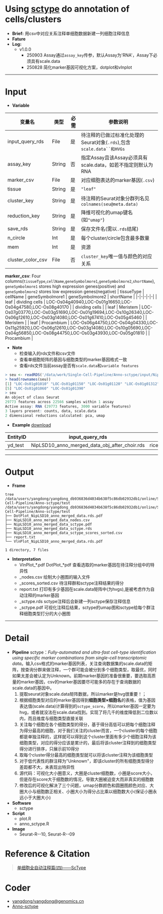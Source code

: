 # Using [sctype](https://github.com/IanevskiAleksandr/sc-type) do annotation of cells/clusters
- **Brief:** 用csv中对应关系注释单细胞数据新建一列细胞注释信息
- **Fature** 
- **Log:** 
  - v1.0.0
    - 250903 Assay通过`assay_key`传参，默认Assay为'RNA'，Assay下必须具有scale.data
    - 250828 简化marker基因可视化方案，dotplot和vlnplot

---
# Input
- **Variable**

|变量名|类型|必需|参数说明|
|-|-|-|-|
|input_query_rds|File|是|待注释的已做过标准化处理的Seurat对象(`.rds`),包含`scale.data``和HVGs`|
|assay_key|String|否|指定Assay且该Assay必须具有scale.data，如若不指定则默认为RNA|
|marker_csv|File|是|对应细胞表达的marker基因(`.csv`)|
|tissue|String|是|`"leaf"`|组织类型见`.csv`里面的第一列名`tissueType`|
|cluster_key|String|是|待注释的Seurat对象分群列名见`colnames(seu@meta.data)`|
|reduction_key|String|是|降维可视化的umap键名(如`"umap"`)|
|save_rds|String|是|保存文件名(需以`.rds`结尾)|
|n_circle|Int|是|每个cluster/circle包含最多数量|
|mem|Int|是|资源|
|cluster_color_csv|File|否|`cluster_key`唯一值与颜色的对应关系|

**marker_csv**: Four columns(`tissueType`,`cellName`,`geneSymbolmore1`,`geneSymbolmore2`,`shortName`), `geneSymbolmore1` stores high expression genes(positive) and `geneSymbolmore2` stores low expression genes(negative)
| tissueType | cellName | geneSymbolmore1 | geneSymbolmore2 | shortName |
|-|-|-|-|-|
| leaf | dividing cells | LOC-Os04g40940,LOC-Os01g16650,LOC-Os04g47580,LOC-Os08g40170 |  | dividing cells |
| leaf | Meristem | LOC-Os07g03770,LOC-Os03g51690,LOC-Os01g19694,LOC-Os10g26340,LOC-Os06g12610,LOC-Os03g14080,LOC-Os01g67410,LOC-Os05g45460 |  | Meristem |
| leaf | Procambium | LOC-Os06g44750,LOC-Os04g04330,LOC-Os11g25920,LOC-Os06g12610,LOC-Os03g14080,LOC-Os10g05690,LOC-Os04g56850,LOC-Os08g44750,LOC-Os03g43930,LOC-Os05g01810 |  | Procambium |

- **Note**
  - 检查输入的rds文件和csv文件
  - 查看单细胞矩阵的基因与细胞类型的marker基因格式一致
  - 查看rds文件当前assay是否有`scale.data`和`variable features`

```R
> seu <- readRDS('/data/work/Single-Cell-Pipeline/Anno-sctype/input/NipLSD10_anno_merged_data.rds')
> head(rownames(seu))
[1] "LOC-Os01g01010" "LOC-Os01g01150" "LOC-Os01g01120" "LOC-Os01g01312"
[5] "LOC-Os01g01060" "LOC-Os01g01390"
> seu
An object of class Seurat 
29773 features across 22566 samples within 1 assay 
Active assay: RNA (29773 features, 3000 variable features)
3 layers present: counts, data, scale.data
2 dimensional reductions calculated: pca, umap
```
- **Example** [download](https://github.com/ydgenomics/Annos/blob/main/Anno-sctype/v1.0.0/Anno-sctype_v1.0.0.csv)

| EntityID | input_query_rds | input_marker_csv | prefix | tissue | cluster_key | reduction_key | mem_sctype |
| --- | --- | --- | --- | --- | --- | --- | --- |
| yd_test | NipLSD10_anno_merged_data_obj_after_choir.rds | rice_leaf_marker0614.csv | rice | leaf | CHOIR_clusters_0.05 | CHOIR_P0_reduction_UMAP | 8 |

---
# Output
- **Frame**
```shell
tree /data/users/yangdong/yangdong_db936836d4034b638f5c86db02932db1/online/Single-Cell-Pipeline/Anno-sctype/test
/data/users/yangdong/yangdong_db936836d4034b638f5c86db02932db1/online/Single-Cell-Pipeline/Anno-sctype/test
├── DotPlot_NipLSD10_anno_merged_data.rds.pdf
├── NipLSD10_anno_merged_data_nodes.csv
├── NipLSD10_anno_merged_data_sctype.pdf
├── NipLSD10_anno_merged_data_sctype.rds
├── NipLSD10_anno_merged_data_sctype_scores_sorted.csv
├── report.txt
└── VlnPlot_NipLSD10_anno_merged_data.rds.pdf

1 directory, 7 files
```
- **Interpretation**
  - VlnPlot_*.pdf DotPlot_*pdf 查看选取的marker基因在待注释分组中的特异性
  - _nodes.csv 绘制大小圈图的输入文件
  - _scores_sorted.csv 待注释群和sctype注释结果的得分
  - report.txt 打印有多少基因在scale.data矩阵中(为hvgs),是被考虑作为自动注释的marker基因
  - _sctype.rds sctype注释后会新建一列sctype保存注释信息
  - _sctype.pdf 可视化注释后结果，sctype的umap图和sctype给每个群注释细胞类型打分的大小圈图

---
# Detail
- **Pipeline**
sctype：*Fully-automated and ultra-fast cell-type identification using specific marker combinations from single-cell transcriptomic data*。输入csv格式的marker基因列表，关注查询数据集的scale.data的矩阵，按查询分群来做注释，一个群可能会被分到多个细胞类型，取最优，同时如果太差会被认定为Unknown。前期marker基因的准备很重要，要选取高质量的marker基因，csv的marker基因要尽可能多的存在于查询数据的scale.data的基因中。
  1. 提取seurat对象scale.data矩阵数据，所以marker是hvg很重要！；
  2. 根据细胞类型对应的marker基因得到**细胞类型×细胞名**的表格，值为基因表达值(scale.data)计算得到的`sctype_score`，所以marker基因一定要为hvg，或者就没法在scale.data找到。实现了将几千的维度降低到二位数以内，而且维度与细胞类型直接关联
  3. 关注每个细胞在各个细胞类型的得分，基于得分高低可以把每个细胞注释为得分最高的细胞，对于我们关注的cluster而言，一个cluster的每个细胞都是单独注释的，这样就可以得到这个cluster里面有多少个细胞注释为该细胞类型，对应的得分应该是累计的，最后将该cluster注释到的细胞类型得分进行排序，只展示前10得分
  4. 取每个cluster得分最高的细胞类型就可以将该cluster注释为该细胞类型
  5. 对于低代表性的群注释为"Unknown"，即该cluster的所有细胞类型得分差距都不大，未表现出特异性
  6. 源代码：可视化大小圈意义，大圈是cluster细胞数，小圈是score大小，但是存在score大于细胞数的情况，导致大圈被迫变大而非真实的细胞数
  7. 修改后的可视化解决了三个问题，umap分群颜色和圆圈图颜色对应、大圈大小与细胞数正相关、小圈大小为得分占比乘以细胞数大小(保证小圈永远小于大圈大小)
- **Software**
  - sctype
- **Script**
  - plot.R
  - anno_sctype.R
- **Image**
  - Seurat-R--10, Seurat-R--09

# Reference & Citation
> [单细胞全自动注释篇(四)——ScType](https://mp.weixin.qq.com/s/hKBiZCHwDdoJOk0YChbtMA)

# Coder
- [yangdong/yangdong@genomics.cn](https://github.com/ydgenomics)
- [Anno-sctype](https://github.com/ydgenomics/Annos/tree/main/Anno-sctype)